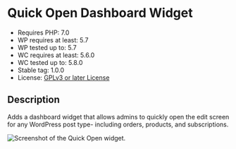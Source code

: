 # Quick Open Dashboard Widget

* Requires PHP: 7.0
* WP requires at least: 5.7
* WP tested up to: 5.7
* WC requires at least: 5.6.0
* WC tested up to: 5.8.0
* Stable tag: 1.0.0
* License: [GPLv3 or later License](http://www.gnu.org/licenses/gpl-3.0.html)

## Description

Adds a dashboard widget that allows admins to quickly open the edit screen for any WordPress post type- including orders, products, and subscriptions.

![Screenshot of the Quick Open widget.](https://github.com/UniversalYumsLLC/universalyums-com/quick-open-dashboard-widget/raw/master/screenshot.png)
